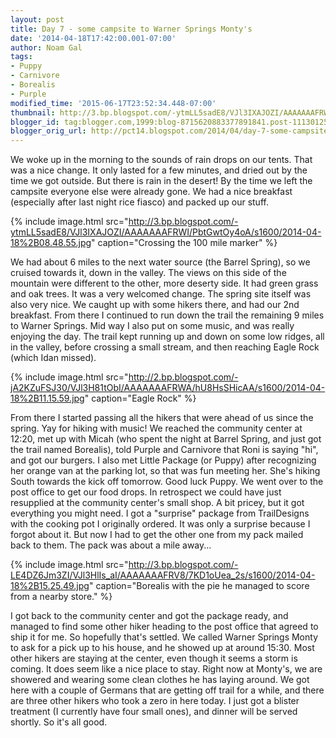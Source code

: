```yaml
---
layout: post
title: Day 7 - some campsite to Warner Springs Monty's
date: '2014-04-18T17:42:00.001-07:00'
author: Noam Gal
tags:
- Puppy
- Carnivore
- Borealis
- Purple
modified_time: '2015-06-17T23:52:34.448-07:00'
thumbnail: http://3.bp.blogspot.com/-ytmLL5sadE8/VJl3IXAJOZI/AAAAAAAFRWI/PbtGwtOy4oA/s72-c/2014-04-18%2B08.48.55.jpg
blogger_id: tag:blogger.com,1999:blog-8715620883377891841.post-1113012560125503737
blogger_orig_url: http://pct14.blogspot.com/2014/04/day-7-some-campsite-to-warner-springs.html
---
```


We woke up in the morning to the sounds of rain drops on our tents. That was a nice change. It only lasted for a few minutes, and dried out by the time we got outside. But there is rain in the desert! By the time we left the campsite everyone else were already gone. We had a nice breakfast (especially after last night rice fiasco) and packed up our stuff.

{% include image.html src="http://3.bp.blogspot.com/-ytmLL5sadE8/VJl3IXAJOZI/AAAAAAAFRWI/PbtGwtOy4oA/s1600/2014-04-18%2B08.48.55.jpg" caption="Crossing the 100 mile marker" %}

We had about 6 miles to the next water source (the Barrel Spring), so we cruised towards it, down in the valley. The views on this side of the mountain were different to the other, more deserty side. It had green grass and oak trees. It was a very welcomed change. The spring site itself was also very nice. We caught up with some hikers there, and had our 2nd breakfast. From there I continued to run down the trail the remaining 9 miles to Warner Springs. Mid way I also put on some music, and was really enjoying the day. The trail kept running up and down on some low ridges, all in the valley, before crossing a small stream, and then reaching Eagle Rock (which Idan missed).

{% include image.html src="http://2.bp.blogspot.com/-jA2KZuFSJ30/VJl3H81tObI/AAAAAAAFRWA/hU8HsSHicAA/s1600/2014-04-18%2B11.15.59.jpg" caption="Eagle Rock" %}

From there I started passing all the hikers that were ahead of us since the spring. Yay for hiking with music! We reached the community center at 12:20, met up with Micah (who spent the night at Barrel Spring, and just got the trail named Borealis), told Purple and Carnivore that Roni is saying "hi", and got our burgers. I also met Little Package (or Puppy) after recognizing her orange van at the parking lot, so that was fun meeting her. She's hiking South towards the kick off tomorrow. Good luck Puppy. We went over to the post office to get our food drops. In retrospect we could have just resupplied at the community center's small shop. A bit pricey, but it got everything you might need. I got a "surprise" package from TrailDesigns with the cooking pot I originally ordered. It was only a surprise because I forgot about it. But now I had to get the other one from my pack mailed back to them. The pack was about a mile away... 

{% include image.html src="http://3.bp.blogspot.com/-LE4DZ6Jm3ZI/VJl3HlIs_aI/AAAAAAAFRV8/7KD1oUea_2s/s1600/2014-04-18%2B15.25.49.jpg" caption="Borealis with the pie he managed to score from a nearby store." %}

I got back to the community center and got the package ready, and managed to find some other hiker heading to the post office that agreed to ship it for me. So hopefully that's settled. We called Warner Springs Monty to ask for a pick up to his house, and he showed up at around 15:30. Most other hikers are staying at the center, even though it seems a storm is coming. It does seem like a nice place to stay. Right now at Monty's, we are showered and wearing some clean clothes he has laying around. We got here with a couple of Germans that are getting off trail for a while, and there are three other hikers who took a zero in here today. I just got a blister treatment (I currently have four small ones), and dinner will be served shortly. So it's all good.
